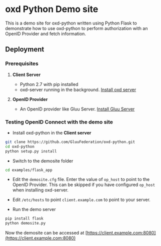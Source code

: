 # oxd Python Demo site

This is a demo site for oxd-python written using Python Flask to demonstrate how
to use oxd-python to perform authorization with an OpenID Provider and fetch information.

## Deployment

### Prerequisites

1. **Client Server**

    * Python 2.7 with pip installed
    * oxd-server running in the background. [Install oxd server](https://gluu.org/docs/oxd/install/)

2. **OpenID Provider**

     * An OpenID provider like Gluu Server. [Install Gluu Server](https://gluu.org/docs/ce/3.1.1/)

### Testing OpenID Connect with the demo site

* Install oxd-python in the **Client server**

```bash
git clone https://github.com/GluuFederation/oxd-python.git
cd oxd-python
python setup.py install
```

* Switch to the demosite folder

```bash
cd examples/flask_app
```

* Edit the `demosite.cfg` file. Enter the value of `op_host` to point to the OpenID Provider. This can be 
  skipped if you have configured `op_host` when installing oxd-server.
  
* Edit `/etc/hosts` to point `client.example.com` to point to your server.

* Run the demo server

```bash
pip install flask
python demosite.py
```

Now the demosite can be accessed at [https://client.example.com:8080](https://client.example.com:8080)

